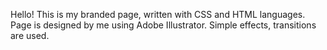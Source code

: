 Hello!
This is my branded page, written with CSS and HTML languages.
Page is designed by me using Adobe Illustrator.
Simple effects, transitions are used.

